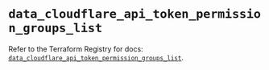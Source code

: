 # `data_cloudflare_api_token_permission_groups_list`

Refer to the Terraform Registry for docs: [`data_cloudflare_api_token_permission_groups_list`](https://registry.terraform.io/providers/cloudflare/cloudflare/5.9.0/docs/data-sources/api_token_permission_groups_list).

